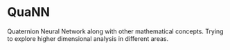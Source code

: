 # QuaNN
Quaternion Neural Network along with other mathematical concepts. Trying to explore higher dimensional analysis in different areas.
